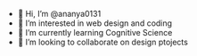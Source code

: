 - 👋 Hi, I’m @ananya0131
- 👀 I’m interested in web design and coding
- 🌱 I’m currently learning Cognitive Science
- 💞️ I’m looking to collaborate on design ptojects


<!---
ananya0131/ananya0131 is a ✨ special ✨ repository because its `README.md` (this file) appears on your GitHub profile.
You can click the Preview link to take a look at your changes.
--->
